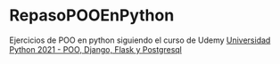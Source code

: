 # RepasoPOOEnPython
Ejercicios de POO en python siguiendo el curso de Udemy [Universidad Python 2021 - POO, Django, Flask y Postgresql](https://www.udemy.com/course/universidad-python-desde-cero-hasta-experto-django-flask-rest-web/)
